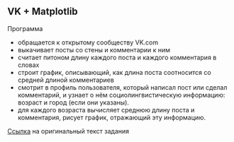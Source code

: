 ## VK + Matplotlib

Программа 
* обращается к открытому сообществу VK.com
* выкачивает посты со стены и комментарии к ним
* считает питоном длину каждого поста и каждого комментария в словах
* строит график, описывающий, как длина поста соотносится со средней длиной комментариев
* смотрит в профиль пользователя, который написал пост или сделал комментарий, и узнает о нём социолингвистическую информацию: возраст и город (если они указаны).
* для каждого возраста вычисляет среднюю длину поста и комментария, рисует график, отражающий эту информацию.

[Ссылка](https://github.com/ancatmara/learnpython2017/blob/master/%D0%94%D0%BE%D0%BC%D0%B0%D1%88%D0%BD%D0%B8%D0%B5%20%D0%B7%D0%B0%D0%B4%D0%B0%D0%BD%D0%B8%D1%8F/matplotlib+vk+homework.md) на оригинальный текст задания